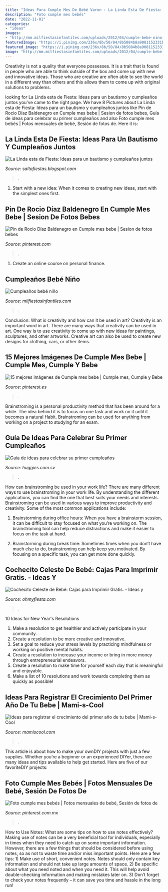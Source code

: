 ```yaml
---
title: "Ideas Para Cumple Mes De Bebé Varon : La Linda Esta De Fiesta: Ideas Para Un Bautismo Y Cumpleaños Juntos"
description: "Foto cumple mes bebés"
date: "2022-11-01"
categories:
- "ideas"
images:
- "http://mm.milfiestasinfantiles.com/uploads/2012/04/cumple-bebe-nino-mesa-dulces.jpg"
featuredImage: "https://i.pinimg.com/236x/8b/50/84/8b5084b8a9081152331bad03dce733b7.jpg"
featured_image: "https://i.pinimg.com/236x/8b/50/84/8b5084b8a9081152331bad03dce733b7.jpg"
image: "http://mm.milfiestasinfantiles.com/uploads/2012/04/cumple-bebe-nino-mesa-dulces.jpg"
---
```



Creativity is not a quality that everyone possesses. It is a trait that is found in people who are able to think outside of the box and come up with new and innovative ideas. Those who are creative are often able to see the world in a different way than others and this allows them to come up with original solutions to problems.

	

		
looking for La Linda esta de Fiesta: Ideas para un bautismo y cumpleaños juntos you've came to the right page. We have 8 Pictures about La Linda esta de Fiesta: Ideas para un bautismo y cumpleaños juntos like Pin de Rocio Díaz Baldenegro en Cumple mes bebe | Sesion de fotos bebes, Guía de ideas para celebrar su primer cumpleaños and also Foto cumple mes bebés | Fotos mensuales de bebé, Sesión de fotos de. Here it is:
		
    
## La Linda Esta De Fiesta: Ideas Para Un Bautismo Y Cumpleaños Juntos

<img loading=lazy src="https://3.bp.blogspot.com/-fxNYfn04eUM/U8KYwWJWQeI/AAAAAAAAA4U/eMoiOIuxwxs/s1600/torta+de+bautismo.jpg" onerror="this.onerror=null;this.src='https://tse3.mm.bing.net/th?id=OIP.mOEeRSHax15dBqjorfiJzwAAAA&amp;pid=15.1';" alt="La Linda esta de Fiesta: Ideas para un bautismo y cumpleaños juntos">

_Source: saltafiestas.blogspot.com_

>. 

	

1. Start with a new idea: When it comes to creating new ideas, start with the simplest ones first.

    
## Pin De Rocio Díaz Baldenegro En Cumple Mes Bebe | Sesion De Fotos Bebes

<img loading=lazy src="https://i.pinimg.com/736x/84/7d/cf/847dcfb23e803faa63c0d40028caecb2.jpg" onerror="this.onerror=null;this.src='https://tse2.mm.bing.net/th?id=OIP.LYaQMDzDQAc5SsQgqq0idwHaKG&amp;pid=15.1';" alt="Pin de Rocio Díaz Baldenegro en Cumple mes bebe | Sesion de fotos bebes">

_Source: pinterest.com_

>. 

	

1. Create an online course on personal finance.

    
## Cumpleaños Bebé Niño

<img loading=lazy src="http://mm.milfiestasinfantiles.com/uploads/2012/04/cumple-bebe-nino-mesa-dulces.jpg" onerror="this.onerror=null;this.src='https://tse3.mm.bing.net/th?id=OIP.yV3dNMv1jnGRQiesk2Y5kwHaGP&amp;pid=15.1';" alt="Cumpleaños bebé niño">

_Source: milfiestasinfantiles.com_

>. 

	

Conclusion: What is creativity and how can it be used in art?
Creativity is an important word in art. There are many ways that creativity can be used in art. One way is to use creativity to come up with new ideas for paintings, sculptures, and other artworks. Creative art can also be used to create new designs for clothing, cars, or other items.

    
## 15 Mejores Imágenes De Cumple Mes Bebe | Cumple Mes, Cumple Y Bebe

<img loading=lazy src="https://i.pinimg.com/236x/8b/50/84/8b5084b8a9081152331bad03dce733b7.jpg" onerror="this.onerror=null;this.src='https://tse4.mm.bing.net/th?id=OIP.0tEkKu6F-rwtU-_h_TbG8QAAAA&amp;pid=15.1';" alt="15 mejores imágenes de Cumple mes bebe | Cumple mes, Cumple y Bebe">

_Source: pinterest.es_

>. 

	

Brainstroming is a personal productivity method that has been around for a while. The idea behind it is to focus on one task and work on it until it becomes a natural Habit. Brainstroming can be used for anything from working on a project to studying for an exam.

    
## Guía De Ideas Para Celebrar Su Primer Cumpleaños

<img loading=lazy src="https://www.huggies.com.sv/-/media/feature/media/peruarticles/mi-bebe/guia_para_celebrar_su_primer_cumpleaos-mobile.jpg?h=540&amp;la=es-SV&amp;w=640&amp;hash=174E92CB35342EB50885E5E2A070245C107D6854" onerror="this.onerror=null;this.src='https://tse4.mm.bing.net/th?id=OIP.kn-JTYK5H0ZP0H5v474JUQHaGP&amp;pid=15.1';" alt="Guía de ideas para celebrar su primer cumpleaños">

_Source: huggies.com.sv_

>. 

	

How can brainstroming be used in your work life?
There are many different ways to use brainstroming in your work life. By understanding the different applications, you can find the one that best suits your needs and interests. Brainstroming can be used in various ways to improve productivity and creativity. Some of the most common applications include:
1) Brainstorming during office hours: When you have a brainstorm session, it can be difficult to stay focused on what you’re working on. The brainstroming tool can help reduce distractions and make it easier to focus on the task at hand.

2) Brainstorming during break time: Sometimes times when you don’t have much else to do, brainstroming can help keep you motivated. By focusing on a specific task, you can get more done quickly.

    
## Cochecito Celeste De Bebé: Cajas Para Imprimir Gratis. - Ideas Y

<img loading=lazy src="http://2.bp.blogspot.com/-PHiEYjrWDJs/U14sv3ihNPI/AAAAAAACszM/0g4g_bmJUkw/s1600/cochecito-bebe-celeste-040.jpg" onerror="this.onerror=null;this.src='https://tse2.mm.bing.net/th?id=OIP.H7Sb6OyVJRmGLz8bXvWgdgHaHX&amp;pid=15.1';" alt="Cochecito Celeste de Bebé: Cajas para Imprimir Gratis. - Ideas y">

_Source: ohmyfiesta.com_

>. 

	

10 Ideas for New Year's Resolutions
1. Make a resolution to get healthier and actively participate in your community. 
2. Create a resolution to be more creative and innovative. 
3. Set a goal to reduce your stress levels by practicing mindfulness or working on positive mental habits. 
4. Create a resolution to increase your income or bring in more money through entrepreneurial endeavors. 
5. Create a resolution to make time for yourself each day that is meaningful and enjoyable. 
6. Make a list of 10 resolutions and work towards completing them as quickly as possible!

    
## Ideas Para Registrar El Crecimiento Del Primer Año De Tu Bebe | Mami-s-Cool

<img loading=lazy src="https://mamiscool.com/wp-content/uploads/2016/04/EvolucionOlivia2.jpg" onerror="this.onerror=null;this.src='https://tse3.mm.bing.net/th?id=OIP._i3oxU-XLWmueVrw1SEnxQHaGD&amp;pid=15.1';" alt="Ideas para registrar el crecimiento del primer año de tu bebe | Mami-s-Cool">

_Source: mamiscool.com_

>. 

	

This article is about how to make your ownDIY projects with just a few supplies. Whether you’re a beginner or an experienced DIYer, there are many ideas and tips available to help get started. Here are five of our favoriteDIY projects: 

    
## Foto Cumple Mes Bebés | Fotos Mensuales De Bebé, Sesión De Fotos De

<img loading=lazy src="https://i.pinimg.com/736x/60/5a/a9/605aa994af5d5e6647b033e3c1fde066.jpg" onerror="this.onerror=null;this.src='https://tse2.mm.bing.net/th?id=OIP.C7HsAB7O3JYI9cMpeAalRQHaHa&amp;pid=15.1';" alt="Foto cumple mes bebés | Fotos mensuales de bebé, Sesión de fotos de">

_Source: pinterest.com.mx_

>. 

	

How to Use Notes: What are some tips on how to use notes effectively?
Making use of notes can be a very beneficial tool for individuals, especially in times when they need to catch up on some important information. However, there are a few things that should be considered before using notes, so as not to waste time and/or miss important points. Here are a few tips: 1) Make use of short, convenient notes. Notes should only contain key information and should not take up large amounts of space. 2) Be specific about what you need noted and when you need it. This will help avoid double-checking information and making mistakes later on. 3) Don’t forget to check your notes frequently – it can save you time and hassle in the long run!

